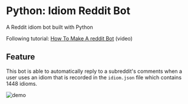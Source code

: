 # Python: Idiom Reddit Bot
A Reddit idiom bot built with Python

Following tutorial: [How To Make A reddit Bot](https://www.youtube.com/watch?v=krTUf7BpTc0) (video)

## Feature
This bot is able to automatically reply to a subreddit's comments when a user uses an idiom that is recorded in the
```idiom.json``` file which contains 1448 idioms.

![demo]()